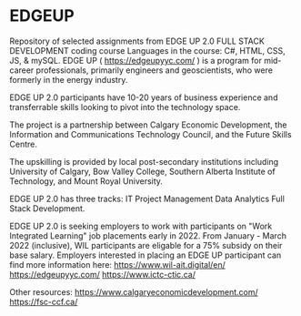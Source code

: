 # EDGEUP
Repository of selected assignments from EDGE UP 2.0  FULL STACK DEVELOPMENT coding course
Languages in the course: C#, HTML, CSS, JS, & mySQL.
EDGE UP ( https://edgeupyyc.com/ ) is a program for mid-career professionals,
primarily engineers and geoscientists, who were formerly in the energy industry.

EDGE UP 2.0 participants have 10-20 years of business experience and transferrable skills
looking to pivot into the technology space.

The project is a partnership between Calgary Economic Development, the Information and Communications
Technology Council, and the Future Skills Centre.

The upskilling is provided by local post-secondary institutions including University of Calgary, 
Bow Valley College, Southern Alberta Institute of Technology, and Mount Royal University.
 
EDGE UP 2.0 has three tracks:
IT Project Management
Data Analytics
Full Stack Development.

EDGE UP 2.0 is seeking employers to work with participants on "Work Integrated Learning" 
job placements early in 2022. From January - March 2022 (inclusive), WIL participants 
are eligable for a 75% subsidy on their base salary. 
Employers interested in placing an EDGE UP participant can find more information here:
https://www.wil-ait.digital/en/
https://edgeupyyc.com/ 
https://www.ictc-ctic.ca/

Other resources:
https://www.calgaryeconomicdevelopment.com/
https://fsc-ccf.ca/


